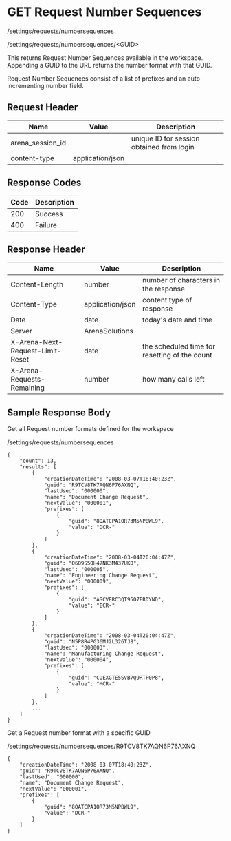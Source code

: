 # GET Request Number Sequences


/settings/requests/numbersequences



/settings/requests/numbersequences/&lt;GUID&gt;

This returns  Request Number Sequences available in the workspace. Appending a GUID to the URL returns the number format with that GUID.  

Request Number Sequences consist of a list of  prefixes and an auto\-incrementing number field.

## Request Header

| Name<br> | Value<br> | Description<br> |
|  --- |  --- |  --- | 
| arena_session_id<br> |   | unique ID for session obtained from login<br> |
| content\-type<br> | application/json<br> |   |

## Response Codes

| Code<br> | Description<br> |
|  --- |  --- | 
| 200<br> | Success<br> |
| 400<br> | Failure<br> |

## Response Header

| Name<br> | Value<br> | Description<br> |
|  --- |  --- |  --- | 
| Content\-Length<br> | number<br> | number of characters in the response<br> |
| Content\-Type<br> | application/json<br> | content type of response<br> |
| Date<br> | date<br> | today's date and time<br> |
| Server<br> | ArenaSolutions<br> |   |
| X\-Arena\-Next\-Request\-Limit\-Reset<br> | date<br> | the scheduled time for resetting of the count<br> |
| X\-Arena\-Requests\-Remaining<br> | number<br> | how many calls left<br> |

## Sample Response Body
Get all Request number formats defined for the workspace



/settings/requests/numbersequences

```
{
    "count": 13,
    "results": [
        {
            "creationDateTime": "2008-03-07T18:40:23Z",
            "guid": "R9TCV8TK7AQN6P76AXNQ",
            "lastUsed": "000000",
            "name": "Document Change Request",
            "nextValue": "000001",
            "prefixes": [
                {
                    "guid": "8QATCPA1OR73M5NPBWL9",
                    "value": "DCR-"
                }
            ]
        },
        {
            "creationDateTime": "2008-03-04T20:04:47Z",
            "guid": "O6Q9S5QH47NK3M437UKO",
            "lastUsed": "000005",
            "name": "Engineering Change Request",
            "nextValue": "000009",
            "prefixes": [
                {
                    "guid": "ASCVERC3QT95O7PRDYND",
                    "value": "ECR-"
                }
            ]
        },
        {
            "creationDateTime": "2008-03-04T20:04:47Z",
            "guid": "N5P8R4PG36MJ2L326TJ8",
            "lastUsed": "000003",
            "name": "Manufacturing Change Request",
            "nextValue": "000004",
            "prefixes": [
                {
                    "guid": "CUEXGTE5SVB7Q9RTF0P8",
                    "value": "MCR-"
                }
            ]
        },
        ...
    ]
}
```
Get a Request number format with a specific GUID



/settings/requests/numbersequences/R9TCV8TK7AQN6P76AXNQ

```
{
    "creationDateTime": "2008-03-07T18:40:23Z",
    "guid": "R9TCV8TK7AQN6P76AXNQ",
    "lastUsed": "000000",
    "name": "Document Change Request",
    "nextValue": "000001",
    "prefixes": [
        {
            "guid": "8QATCPA1OR73M5NPBWL9",
            "value": "DCR-"
        }
    ]
}
```
